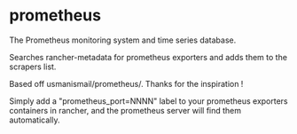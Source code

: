 # prometheus
The Prometheus monitoring system and time series database.

Searches rancher-metadata for prometheus exporters and adds them to the
scrapers list.

Based off usmanismail/prometheus/. Thanks for the inspiration !

Simply add a "prometheus_port=NNNN" label to your prometheus exporters
containers in rancher, and the prometheus server will find them automatically.
